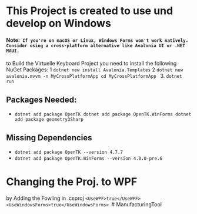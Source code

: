 # This Project is created to use und develop on Windows

#### Note:``` If you're on macOS or Linux, Windows Forms won't work natively. Consider using a cross-platform alternative like Avalonia UI or .NET MAUI.```

to Build the Virtuelle Keyboard Project you need to install the following NuGet Packages:
1 ``dotnet new install Avalonia.Templates``
2 ``dotnet new avalonia.mvvm -n MyCrossPlatformApp
cd MyCrossPlatformApp
``
3. ``dotnet run``

## Packages Needed:
- ``dotnet add package OpenTK
dotnet add package OpenTK.WinForms
dotnet add package geometry3Sharp``
## Missing Dependencies
- ``dotnet add package OpenTK --version 4.7.7``
- ``dotnet add package OpenTK.WinForms --version 4.0.0-pre.6``

# Changing the Proj. to WPF
by Adding the Fowling in .csproj
``<UseWPF>true</UseWPF> ``
``<UseWindowsForms>true</UseWindowsForms> ``# ManufacturingTool
